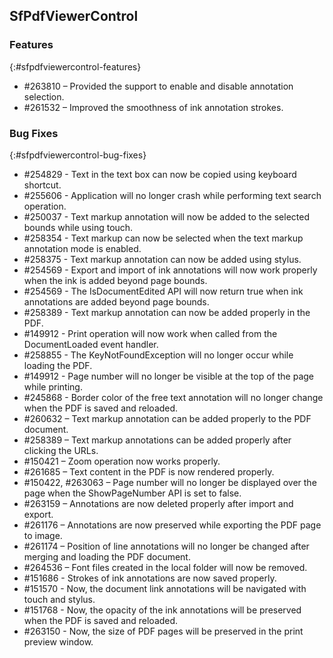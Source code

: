 ## SfPdfViewerControl

### Features
{:#sfpdfviewercontrol-features}

* \#263810 – Provided the support to enable and disable annotation selection.
* \#261532 – Improved the smoothness of ink annotation strokes.

### Bug Fixes
{:#sfpdfviewercontrol-bug-fixes}

* \#254829 - Text in the text box can now be copied using keyboard shortcut.
* \#255606 - Application will no longer crash while performing text search operation.
* \#250037 - Text markup annotation will now be added to the selected bounds while using touch.
* \#258354 - Text markup can now be selected when the text markup annotation mode is enabled. 
* \#258375 - Text markup annotation can now be added using stylus. 
* \#254569 - Export and import of ink annotations will now work properly when the ink is added beyond page bounds.
* \#254569 - The IsDocumentEdited API will now return true when ink annotations are added beyond page bounds.
* \#258389 - Text markup annotation can now be added properly in the PDF. 
* \#149912 - Print operation will now work when called from the DocumentLoaded event handler.
* \#258855 - The KeyNotFoundException will no longer occur while loading the PDF. 
* \#149912 - Page number will no longer be visible at the top of the page while printing. 
* \#245868 - Border color of the free text annotation will no longer change when the PDF is saved and reloaded.
* \#260632 – Text markup annotation can be added properly to the PDF document.
* \#258389 – Text markup annotations can be added properly after clicking the URLs. 
* \#150421 – Zoom operation now works properly.
* \#261685 – Text content in the PDF is now rendered properly.
* \#150422, \#263063 – Page number will no longer be displayed over the page when the ShowPageNumber API is set to false. 
* \#263159 – Annotations are now deleted properly after import and export.
* \#261176 – Annotations are now preserved while exporting the PDF page to image.
* \#261174 – Position of line annotations will no longer be changed after merging and loading the PDF document. 
* \#264536 – Font files created in the local folder will now be removed. 
* \#151686 - Strokes of ink annotations are now saved properly.
* \#151570 - Now, the document link annotations will be navigated with touch and stylus.
* \#151768 - Now, the opacity of the ink annotations will be preserved when the PDF is saved and reloaded. 
* \#263150 - Now, the size of PDF pages will be preserved in the print preview window.
